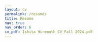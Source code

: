 ```yaml
---
layout: cv
permalink: /resume/
title: Resume
nav: true
nav_order: 6
cv_pdf: Ishita Hiremath CV_Fall 2024.pdf
---
```

